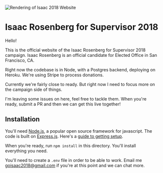 ![Rendering of Isaac 2018 Website](https://raw.githubusercontent.com/supervisor2018/www/public/images/website.png)

# Isaac Rosenberg for Supervisor 2018

Hello! 

This is the official website of the Isaac Rosenberg for Supervisor 2018 campaign. Isaac Rosenberg is an official candidate for Elected Office in San Francisco, CA.

Right now the codebase is in Node, with a Postgres backend, deploying on Heroku. We're using Stripe to process donations.

Currently we're fairly close to ready. But right now I need to focus more on the campaign side of things. 

I'm leaving some issues on here, feel free to tackle them. When you're ready, submit a PR and then we can get this live together!

## Installation 

You'll need [Node.js](https://nodejs.org/), a popular open source framework for javascript. The code is built on [Express.js](https://expressjs.com/). Here's a [guide to getting setup](https://www.sitepoint.com/beginners-guide-node-package-manager/). 

When you're ready, run `npm install` in this directory. You'll install everything you need. 

You'll need to create a `.env` file in order to be able to work. Email me goisaac2018@gmail.com if you're at this point and we can chat more.




